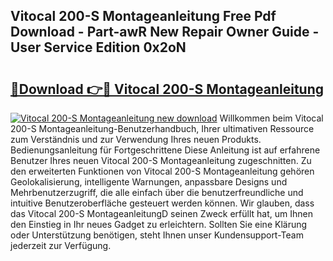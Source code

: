 ## Vitocal 200-S Montageanleitung Free Pdf Download - Part-awR New Repair Owner Guide - User Service Edition 0x2oN

# <h2><a href="http://df712u.blite.top/?on=Vitocal+200-S+Montageanleitung">🔗Download 👉🔴 Vitocal 200-S Montageanleitung</a></h2>

[![Vitocal 200-S Montageanleitung new download](https://i.imgur.com/lujVjoI.png)](http://df712u.blite.top/?on=Vitocal+200-S+Montageanleitung)
Willkommen beim Vitocal 200-S Montageanleitung-Benutzerhandbuch, Ihrer ultimativen Ressource zum Verständnis und zur Verwendung Ihres neuen Produkts. Bedienungsanleitung für Fortgeschrittene Diese Anleitung ist auf erfahrene Benutzer Ihres neuen Vitocal 200-S Montageanleitung zugeschnitten. Zu den erweiterten Funktionen von Vitocal 200-S Montageanleitung gehören Geolokalisierung, intelligente Warnungen, anpassbare Designs und Mehrbenutzerzugriff, die alle einfach über die benutzerfreundliche und intuitive Benutzeroberfläche gesteuert werden können. Wir glauben, dass das Vitocal 200-S MontageanleitungD seinen Zweck erfüllt hat, um Ihnen den Einstieg in Ihr neues Gadget zu erleichtern. Sollten Sie eine Klärung oder Unterstützung benötigen, steht Ihnen unser Kundensupport-Team jederzeit zur Verfügung.
